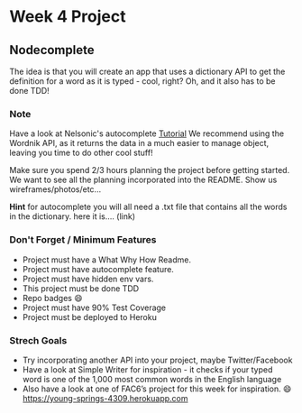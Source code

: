 # Week 4 Project

## Nodecomplete

The idea is that you will create an app that uses a dictionary API to get the definition for a word as it is typed - cool, right? Oh, and it also has to be done TDD!

### Note

Have a look at Nelsonic's autocomplete [Tutorial](https://github.com/dwyl/autocomplete)
We recommend using the Wordnik API, as it returns the data in a much easier to manage object, leaving you time to do other cool stuff!

Make sure you spend 2/3 hours planning the project before getting started. We want to see all the planning incorporated into the README. Show us wireframes/photos/etc...

**Hint** for autocomplete you will all need a .txt file that contains all the words in the dictionary. here it is…. (link)

### Don't Forget / Minimum Features

- Project must have a What Why How Readme.
- Project must have autocomplete feature.
- Project must have hidden env vars.
- This project must be done TDD
- Repo badges :smile:
- Project must have 90% Test Coverage
- Project must be deployed to Heroku

### Strech Goals

- Try incorporating another API into your project, maybe Twitter/Facebook
- Have a look at Simple Writer for inspiration - it checks if your typed word is one of the 1,000 most common words in the English language
- Also have a look at one of FAC6’s project for this week for inspiration. :smile:
https://young-springs-4309.herokuapp.com

